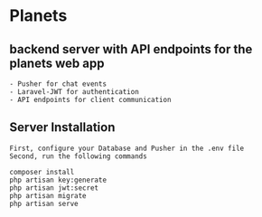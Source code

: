 # Planets
## backend server with API endpoints for the planets web app
    - Pusher for chat events
    - Laravel-JWT for authentication
    - API endpoints for client communication
## Server Installation
    First, configure your Database and Pusher in the .env file 
    Second, run the following commands
```
composer install
php artisan key:generate
php artisan jwt:secret
php artisan migrate
php artisan serve
```
